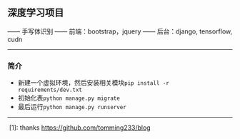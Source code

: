 ## 深度学习项目

—— 手写体识别
—— 前端：bootstrap，jquery
—— 后台：django, tensorflow, cudn

----------
### 简介
- 新建一个虚拟环境，然后安装相关模块```pip install -r requirements/dev.txt```
- 初始化表```python manage.py migrate```
- 最后运行```python manage.py runserver```

--------

  [1]: thanks https://github.com/tomming233/blog
